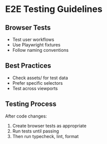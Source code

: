 # E2E Testing Guidelines

## Browser Tests
- Test user workflows
- Use Playwright fixtures
- Follow naming conventions

## Best Practices
- Check assets/ for test data
- Prefer specific selectors
- Test across viewports

## Testing Process
After code changes:
1. Create browser tests as appropriate
2. Run tests until passing
3. Then run typecheck, lint, format